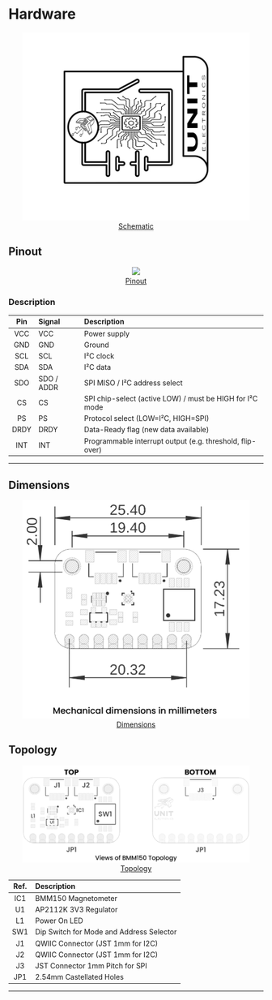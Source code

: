 # Hardware

<div align="center">

<a href="#"><img src="resources/Schematics_icon.jpg" width="450px"><br/> Schematic</a>

</div>

## Pinout

<div align="center">

<a href="#"><img src="resources/unit_pinout_v_0_0_2_ue0066_bmm150_en.jpg" width="500px"><br/> Pinout</a>
</div>

### Description

<div align="center">

| Pin   | Signal     | Description                                                  |
|:-----:|:-----------|:-------------------------------------------------------------|
| VCC   | VCC        | Power supply                                                 |
| GND   | GND        | Ground                                                       |
| SCL   | SCL        | I²C clock                                                    |
| SDA   | SDA        | I²C data                                                     |
| SDO   | SDO / ADDR | SPI MISO / I²C address select                                |
| CS    | CS         | SPI chip-select (active LOW) / must be HIGH for I²C mode     |
| PS    | PS         | Protocol select (LOW=I²C, HIGH=SPI)                          |
| DRDY  | DRDY       | Data-Ready flag (new data available)                         |
| INT   | INT        | Programmable interrupt output (e.g. threshold, flip-over)    |
</div>

---

## Dimensions

<div align="center">

<a href="resources/unit_dimension_v_0_0_1_ue0066_bmm150.png"><img src="resources/unit_dimension_v_0_0_1_ue0066_bmm150.png" width="450px"><br/> Dimensions</a>

</div>

## Topology

<div align="center">

<a href="./resources/unit_topology_v_0_0_1_ue0066_bmm150.png"><img src="./resources/unit_topology_v_0_0_1_ue0066_bmm150.png" width="450px"><br/> Topology</a>

</div>


<div align="center">

| Ref.  | Description                                                  |
|:-----:|:-------------------------------------------------------------|
| IC1   | BMM150 Magnetometer                                          |
| U1    | AP2112K 3V3 Regulator                                        |
| L1    | Power On LED                                                 |
| SW1   | Dip Switch for Mode and Address Selector                                                               |
| J1    | QWIIC Connector (JST 1mm for I2C)                            |
| J2    | QWIIC Connector (JST 1mm for I2C)                            |
| J3    | JST Connector 1mm Pitch for SPI                              |
| JP1   | 2.54mm Castellated Holes                                     |

</div>

---
